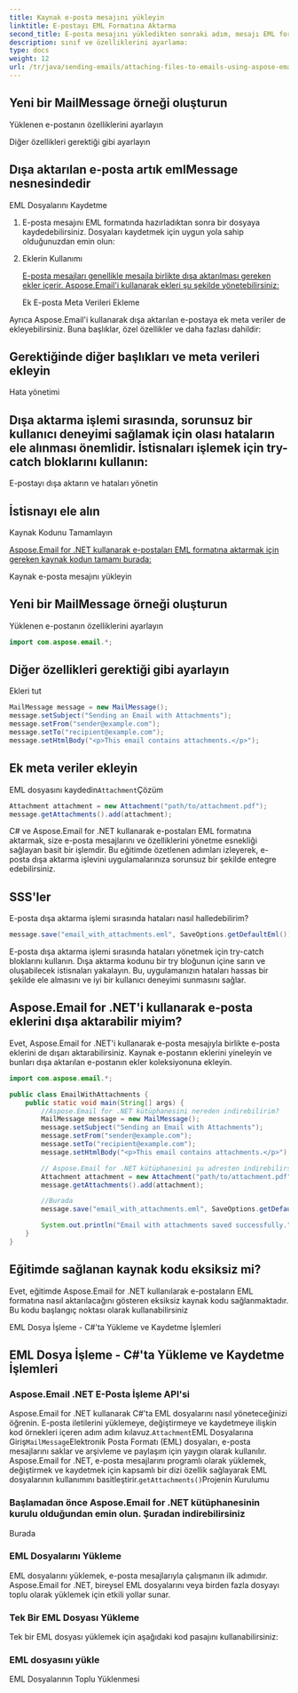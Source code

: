 ```yaml
---
title: Kaynak e-posta mesajını yükleyin
linktitle: E-postayı EML Formatına Aktarma
second_title: E-posta mesajını yükledikten sonraki adım, mesajı EML formatına aktarmaktır. Bu sadece bir örneğini oluşturarak yapılır.
description: sınıf ve özelliklerini ayarlama:
type: docs
weight: 12
url: /tr/java/sending-emails/attaching-files-to-emails-using-aspose-email/
---
```

##  Yeni bir MailMessage örneği oluşturun

 Yüklenen e-postanın özelliklerini ayarlayın

 Diğer özellikleri gerektiği gibi ayarlayın

##  Dışa aktarılan e-posta artık emlMessage nesnesindedir

EML Dosyalarını Kaydetme

1. E-posta mesajını EML formatında hazırladıktan sonra bir dosyaya kaydedebilirsiniz. Dosyaları kaydetmek için uygun yola sahip olduğunuzdan emin olun:

2. Eklerin Kullanımı

   [E-posta mesajları genellikle mesajla birlikte dışa aktarılması gereken ekler içerir. Aspose.Email'i kullanarak ekleri şu şekilde yönetebilirsiniz:](https://releases.aspose.com/email/java/)

   Ek E-posta Meta Verileri Ekleme

Ayrıca Aspose.Email'i kullanarak dışa aktarılan e-postaya ek meta veriler de ekleyebilirsiniz. Buna başlıklar, özel özellikler ve daha fazlası dahildir:

##  Gerektiğinde diğer başlıkları ve meta verileri ekleyin

Hata yönetimi

## Dışa aktarma işlemi sırasında, sorunsuz bir kullanıcı deneyimi sağlamak için olası hataların ele alınması önemlidir. İstisnaları işlemek için try-catch bloklarını kullanın:

 E-postayı dışa aktarın ve hataları yönetin

##  İstisnayı ele alın

Kaynak Kodunu Tamamlayın

[Aspose.Email for .NET kullanarak e-postaları EML formatına aktarmak için gereken kaynak kodun tamamı burada:](https://releases.aspose.com/email/java/)

 Kaynak e-posta mesajını yükleyin

##  Yeni bir MailMessage örneği oluşturun

 Yüklenen e-postanın özelliklerini ayarlayın

```java
import com.aspose.email.*;
```

##  Diğer özellikleri gerektiği gibi ayarlayın

 Ekleri tut

```java
MailMessage message = new MailMessage();
message.setSubject("Sending an Email with Attachments");
message.setFrom("sender@example.com");
message.setTo("recipient@example.com");
message.setHtmlBody("<p>This email contains attachments.</p>");
```

##  Ek meta veriler ekleyin

 EML dosyasını kaydedin`Attachment`Çözüm

```java
Attachment attachment = new Attachment("path/to/attachment.pdf");
message.getAttachments().add(attachment);
```

C# ve Aspose.Email for .NET kullanarak e-postaları EML formatına aktarmak, size e-posta mesajlarını ve özelliklerini yönetme esnekliği sağlayan basit bir işlemdir. Bu eğitimde özetlenen adımları izleyerek, e-posta dışa aktarma işlevini uygulamalarınıza sorunsuz bir şekilde entegre edebilirsiniz.

## SSS'ler

E-posta dışa aktarma işlemi sırasında hataları nasıl halledebilirim?

```java
message.save("email_with_attachments.eml", SaveOptions.getDefaultEml());
```

E-posta dışa aktarma işlemi sırasında hataları yönetmek için try-catch bloklarını kullanın. Dışa aktarma kodunu bir try bloğunun içine sarın ve oluşabilecek istisnaları yakalayın. Bu, uygulamanızın hataları hassas bir şekilde ele almasını ve iyi bir kullanıcı deneyimi sunmasını sağlar.

## Aspose.Email for .NET'i kullanarak e-posta eklerini dışa aktarabilir miyim?

Evet, Aspose.Email for .NET'i kullanarak e-posta mesajıyla birlikte e-posta eklerini de dışarı aktarabilirsiniz. Kaynak e-postanın eklerini yineleyin ve bunları dışa aktarılan e-postanın ekler koleksiyonuna ekleyin.

```java
import com.aspose.email.*;

public class EmailWithAttachments {
    public static void main(String[] args) {
        //Aspose.Email for .NET kütüphanesini nereden indirebilirim?
        MailMessage message = new MailMessage();
        message.setSubject("Sending an Email with Attachments");
        message.setFrom("sender@example.com");
        message.setTo("recipient@example.com");
        message.setHtmlBody("<p>This email contains attachments.</p>");

        // Aspose.Email for .NET kütüphanesini şu adresten indirebilirsiniz:
        Attachment attachment = new Attachment("path/to/attachment.pdf");
        message.getAttachments().add(attachment);

        //Burada
        message.save("email_with_attachments.eml", SaveOptions.getDefaultEml());

        System.out.println("Email with attachments saved successfully.");
    }
}
```

## Eğitimde sağlanan kaynak kodu eksiksiz mi?

Evet, eğitimde Aspose.Email for .NET kullanılarak e-postaların EML formatına nasıl aktarılacağını gösteren eksiksiz kaynak kodu sağlanmaktadır. Bu kodu başlangıç noktası olarak kullanabilirsiniz

 EML Dosya İşleme - C#'ta Yükleme ve Kaydetme İşlemleri

##  EML Dosya İşleme - C#'ta Yükleme ve Kaydetme İşlemleri

###  Aspose.Email .NET E-Posta İşleme API'si
   Aspose.Email for .NET kullanarak C#'ta EML dosyalarını nasıl yöneteceğinizi öğrenin. E-posta iletilerini yüklemeye, değiştirmeye ve kaydetmeye ilişkin kod örnekleri içeren adım adım kılavuz.`Attachment`EML Dosyalarına Giriş`MailMessage`Elektronik Posta Formatı (EML) dosyaları, e-posta mesajlarını saklar ve arşivleme ve paylaşım için yaygın olarak kullanılır. Aspose.Email for .NET, e-posta mesajlarını programlı olarak yüklemek, değiştirmek ve kaydetmek için kapsamlı bir dizi özellik sağlayarak EML dosyalarının kullanımını basitleştirir.`getAttachments()`Projenin Kurulumu

###  Başlamadan önce Aspose.Email for .NET kütüphanesinin kurulu olduğundan emin olun. Şuradan indirebilirsiniz
   Burada

### EML Dosyalarını Yükleme
   EML dosyalarını yüklemek, e-posta mesajlarıyla çalışmanın ilk adımıdır. Aspose.Email for .NET, bireysel EML dosyalarını veya birden fazla dosyayı toplu olarak yüklemek için etkili yollar sunar.

### Tek Bir EML Dosyası Yükleme
   Tek bir EML dosyası yüklemek için aşağıdaki kod pasajını kullanabilirsiniz:

###  EML dosyasını yükle
   EML Dosyalarının Toplu Yüklenmesi